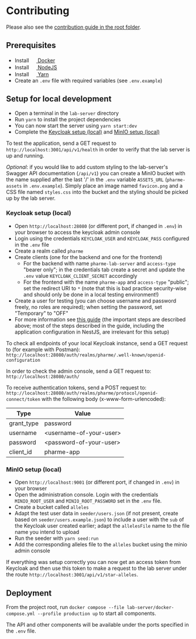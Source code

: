 # Contributing

Please also see the [contribution guide in the root folder](../CONTRIBUTING.md).

## Prerequisites

- Install [<img
  src="https://user-images.githubusercontent.com/58258541/143049489-668aea70-bb2c-420d-b3e8-e0edc42a4e92.png"
  width="16" height="16"> Docker](https://docs.docker.com/get-docker/)
- Install [<img
  src="https://user-images.githubusercontent.com/58258541/143050266-4a2030d1-c319-447d-812b-2ad8a4020d48.png"
  width="16" height="16"> NodeJS](https://nodejs.org)
- Install [<img
  src="https://user-images.githubusercontent.com/58258541/143050227-b374b1f7-e28e-4b90-b7f0-b9112521d3b1.png"
  width="16" height="16"> Yarn](https://yarnpkg.com/)
- Create an `.env` file with required variables (see `.env.example`)

## Setup for local development

- Open a terminal in the `lab-server` directory
- Run `yarn` to install the project dependencies
- You can now start the server using `yarn start:dev`
- Complete the [Keycloak setup (local)](#keycloak-setup-local) and
  [MinIO setup (local)](#minio-setup-local)

To test the application, send a GET request to
`http://localhost:3001/api/v1/health` in order to verify that the lab server is
up and running.

_Optional_: if you would like to add custom styling to the lab-server's
Swagger API documentation (`/api/v1`) you can create a MinIO bucket with the
name supplied after the last '/' in the `.env` variable `ASSETS_URL`
(`pharme-assets` in `.env.example`). Simply place an image named `favicon.png`
and a CSS file named `styles.css` into the bucket and the styling should be
picked up by the lab server.

### Keycloak setup (local)

- Open `http://localhost:28080` (or different port, if changed in `.env`) in
  your browser to access the keycloak admin console
- Login using the credentials `KEYCLOAK_USER` and `KEYCLOAK_PASS`
  configured in the `.env` file
- Create a realm called `pharme`
- Create clients (one for the backend and one for the frontend)
  - For the backend with name `pharme-lab-server` and `access-type`
    "bearer only"; in the credentials tab create a secret and update the `.env`
    value `KEYCLOAK_CLIENT_SECRET` accordingly
  - For the frontend with the name `pharme-app` and `access-type` "public";
    set the redirect URI to `*` (note that this is bad practice security-wise
    and should only be done in a local testing environment!)
- Create a user for testing (you can choose username and password freely, no
  roles are required); when setting the password, set "Temporary" to "OFF"
- For more information see
  [this guide](https://medium.com/devops-dudes/secure-nestjs-rest-api-with-keycloak-745ef32a2370)
  (the important steps are described above; most of the steps described in
  the guide, including the application configuration in NestJS, are
      irrelevant for this setup)

To check all endpoints of your local Keycloak instance, send a GET request to
(for example with Postman):
`http://localhost:28080/auth/realms/pharme/.well-known/openid-configuration`

In order to check the admin console, send a GET request to:
`http://localhost:28080/auth/`

To receive authentication tokens, send a POST request to:
`http://localhost:28080/auth/realms/pharme/protocol/openid-connect/token` with
the following body (x-www-form-urlencoded):

| Type       | Value                     |
| ---------- | ------------------------- |
| grant_type | password                  |
| username   | \<username-of-your-user\> |
| password   | \<password-of-your-user\> |
| client_id  | pharme-app                |

### MinIO setup (local)

- Open `http://localhost:9001` (or different port, if changed in `.env`) in
  your browser
- Open the administration console. Login with the credentials `MINIO_ROOT_USER`
  and `MINIO_ROOT_PASSWORD` set in the `.env` file.
- Create a bucket called `alleles`
- Adapt the test user data in `seeder/users.json` (if not present, create based
  on `seeder/users.example.json`) to include a user with the `sub` of the
  Keycloak user created earlier; adapt the `allelesFile` name to the file name
  you intend to upload
- Run the seeder with `yarn seed:run`
- Add the corresponding alleles file to the `alleles` bucket using the minio
  admin console

If everything was setup correctly you can now get an access token from Keycloak
and then use this token to make a request to the lab server under the route
`http://localhost:3001/api/v1/star-alleles`.

## Deployment

From the project root, run
`docker compose --file lab-server/docker-compose.yml --profile production up`
to start all components.

The API and other components will be available under the ports specified in
the `.env` file.
